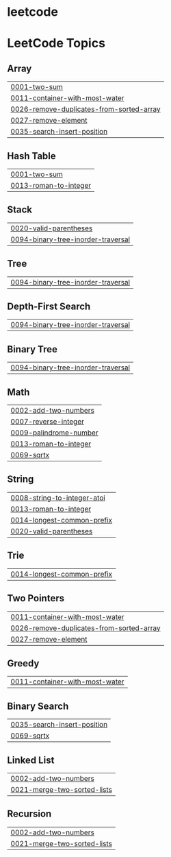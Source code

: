 # leetcode
<!---LeetCode Topics Start-->
# LeetCode Topics
## Array
|  |
| ------- |
| [0001-two-sum](https://github.com/agpprastyo/leetcode/tree/master/0001-two-sum) |
| [0011-container-with-most-water](https://github.com/agpprastyo/leetcode/tree/master/0011-container-with-most-water) |
| [0026-remove-duplicates-from-sorted-array](https://github.com/agpprastyo/leetcode/tree/master/0026-remove-duplicates-from-sorted-array) |
| [0027-remove-element](https://github.com/agpprastyo/leetcode/tree/master/0027-remove-element) |
| [0035-search-insert-position](https://github.com/agpprastyo/leetcode/tree/master/0035-search-insert-position) |
## Hash Table
|  |
| ------- |
| [0001-two-sum](https://github.com/agpprastyo/leetcode/tree/master/0001-two-sum) |
| [0013-roman-to-integer](https://github.com/agpprastyo/leetcode/tree/master/0013-roman-to-integer) |
## Stack
|  |
| ------- |
| [0020-valid-parentheses](https://github.com/agpprastyo/leetcode/tree/master/0020-valid-parentheses) |
| [0094-binary-tree-inorder-traversal](https://github.com/agpprastyo/leetcode/tree/master/0094-binary-tree-inorder-traversal) |
## Tree
|  |
| ------- |
| [0094-binary-tree-inorder-traversal](https://github.com/agpprastyo/leetcode/tree/master/0094-binary-tree-inorder-traversal) |
## Depth-First Search
|  |
| ------- |
| [0094-binary-tree-inorder-traversal](https://github.com/agpprastyo/leetcode/tree/master/0094-binary-tree-inorder-traversal) |
## Binary Tree
|  |
| ------- |
| [0094-binary-tree-inorder-traversal](https://github.com/agpprastyo/leetcode/tree/master/0094-binary-tree-inorder-traversal) |
## Math
|  |
| ------- |
| [0002-add-two-numbers](https://github.com/agpprastyo/leetcode/tree/master/0002-add-two-numbers) |
| [0007-reverse-integer](https://github.com/agpprastyo/leetcode/tree/master/0007-reverse-integer) |
| [0009-palindrome-number](https://github.com/agpprastyo/leetcode/tree/master/0009-palindrome-number) |
| [0013-roman-to-integer](https://github.com/agpprastyo/leetcode/tree/master/0013-roman-to-integer) |
| [0069-sqrtx](https://github.com/agpprastyo/leetcode/tree/master/0069-sqrtx) |
## String
|  |
| ------- |
| [0008-string-to-integer-atoi](https://github.com/agpprastyo/leetcode/tree/master/0008-string-to-integer-atoi) |
| [0013-roman-to-integer](https://github.com/agpprastyo/leetcode/tree/master/0013-roman-to-integer) |
| [0014-longest-common-prefix](https://github.com/agpprastyo/leetcode/tree/master/0014-longest-common-prefix) |
| [0020-valid-parentheses](https://github.com/agpprastyo/leetcode/tree/master/0020-valid-parentheses) |
## Trie
|  |
| ------- |
| [0014-longest-common-prefix](https://github.com/agpprastyo/leetcode/tree/master/0014-longest-common-prefix) |
## Two Pointers
|  |
| ------- |
| [0011-container-with-most-water](https://github.com/agpprastyo/leetcode/tree/master/0011-container-with-most-water) |
| [0026-remove-duplicates-from-sorted-array](https://github.com/agpprastyo/leetcode/tree/master/0026-remove-duplicates-from-sorted-array) |
| [0027-remove-element](https://github.com/agpprastyo/leetcode/tree/master/0027-remove-element) |
## Greedy
|  |
| ------- |
| [0011-container-with-most-water](https://github.com/agpprastyo/leetcode/tree/master/0011-container-with-most-water) |
## Binary Search
|  |
| ------- |
| [0035-search-insert-position](https://github.com/agpprastyo/leetcode/tree/master/0035-search-insert-position) |
| [0069-sqrtx](https://github.com/agpprastyo/leetcode/tree/master/0069-sqrtx) |
## Linked List
|  |
| ------- |
| [0002-add-two-numbers](https://github.com/agpprastyo/leetcode/tree/master/0002-add-two-numbers) |
| [0021-merge-two-sorted-lists](https://github.com/agpprastyo/leetcode/tree/master/0021-merge-two-sorted-lists) |
## Recursion
|  |
| ------- |
| [0002-add-two-numbers](https://github.com/agpprastyo/leetcode/tree/master/0002-add-two-numbers) |
| [0021-merge-two-sorted-lists](https://github.com/agpprastyo/leetcode/tree/master/0021-merge-two-sorted-lists) |
<!---LeetCode Topics End-->